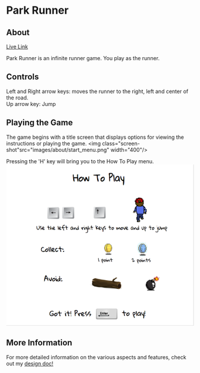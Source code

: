 # Park Runner #

## About
[Live Link](http://parkrunner.herokuapp.com)

Park Runner is an infinite runner game.  You play
as the runner.

## Controls

Left and Right arrow keys: moves the runner to the right, left and center of the road.  
Up arrow key: Jump

## Playing the Game

The game begins with a title screen that displays options for viewing the instructions or playing the game.
<img class="screen-shot"src="images/about/start_menu.png" width="400"/>

Pressing the 'H' key will bring you to the How To Play menu.
<img src="images/about/help_menu.png" width="700"/>


## More Information

For more detailed information on the various aspects and features, check out my
<a href="./docs/readme.md">design doc!</a>
